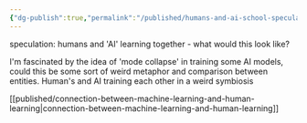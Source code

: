 ```yaml
---
{"dg-publish":true,"permalink":"/published/humans-and-ai-school-speculation/","dgPassFrontmatter":true,"noteIcon":""}
---
```


speculation: humans and 'AI' learning together - what would this look like?

I'm fascinated by the idea of 'mode collapse' in training some AI models, could this be some sort of weird metaphor and comparison between entities. Human's and AI training each other in a weird symbiosis

[[published/connection-between-machine-learning-and-human-learning\|connection-between-machine-learning-and-human-learning]]